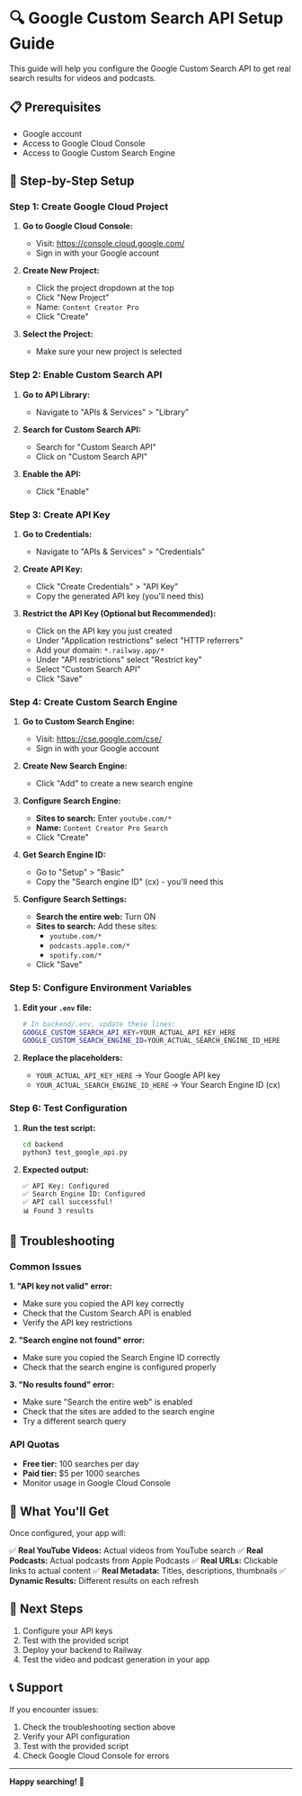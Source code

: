# 🔍 Google Custom Search API Setup Guide

This guide will help you configure the Google Custom Search API to get real search results for videos and podcasts.

## 📋 Prerequisites

- Google account
- Access to Google Cloud Console
- Access to Google Custom Search Engine

## 🚀 Step-by-Step Setup

### Step 1: Create Google Cloud Project

1. **Go to Google Cloud Console:**
   - Visit: https://console.cloud.google.com/
   - Sign in with your Google account

2. **Create New Project:**
   - Click the project dropdown at the top
   - Click "New Project"
   - Name: `Content Creator Pro`
   - Click "Create"

3. **Select the Project:**
   - Make sure your new project is selected

### Step 2: Enable Custom Search API

1. **Go to API Library:**
   - Navigate to "APIs & Services" > "Library"

2. **Search for Custom Search API:**
   - Search for "Custom Search API"
   - Click on "Custom Search API"

3. **Enable the API:**
   - Click "Enable"

### Step 3: Create API Key

1. **Go to Credentials:**
   - Navigate to "APIs & Services" > "Credentials"

2. **Create API Key:**
   - Click "Create Credentials" > "API Key"
   - Copy the generated API key (you'll need this)

3. **Restrict the API Key (Optional but Recommended):**
   - Click on the API key you just created
   - Under "Application restrictions" select "HTTP referrers"
   - Add your domain: `*.railway.app/*`
   - Under "API restrictions" select "Restrict key"
   - Select "Custom Search API"
   - Click "Save"

### Step 4: Create Custom Search Engine

1. **Go to Custom Search Engine:**
   - Visit: https://cse.google.com/cse/
   - Sign in with your Google account

2. **Create New Search Engine:**
   - Click "Add" to create a new search engine

3. **Configure Search Engine:**
   - **Sites to search:** Enter `youtube.com/*`
   - **Name:** `Content Creator Pro Search`
   - Click "Create"

4. **Get Search Engine ID:**
   - Go to "Setup" > "Basic"
   - Copy the "Search engine ID" (cx) - you'll need this

5. **Configure Search Settings:**
   - **Search the entire web:** Turn ON
   - **Sites to search:** Add these sites:
     - `youtube.com/*`
     - `podcasts.apple.com/*`
     - `spotify.com/*`
   - Click "Save"

### Step 5: Configure Environment Variables

1. **Edit your `.env` file:**
   ```bash
   # In backend/.env, update these lines:
   GOOGLE_CUSTOM_SEARCH_API_KEY=YOUR_ACTUAL_API_KEY_HERE
   GOOGLE_CUSTOM_SEARCH_ENGINE_ID=YOUR_ACTUAL_SEARCH_ENGINE_ID_HERE
   ```

2. **Replace the placeholders:**
   - `YOUR_ACTUAL_API_KEY_HERE` → Your Google API key
   - `YOUR_ACTUAL_SEARCH_ENGINE_ID_HERE` → Your Search Engine ID (cx)

### Step 6: Test Configuration

1. **Run the test script:**
   ```bash
   cd backend
   python3 test_google_api.py
   ```

2. **Expected output:**
   ```
   ✅ API Key: Configured
   ✅ Search Engine ID: Configured
   ✅ API call successful!
   📊 Found 3 results
   ```

## 🔧 Troubleshooting

### Common Issues

**1. "API key not valid" error:**
- Make sure you copied the API key correctly
- Check that the Custom Search API is enabled
- Verify the API key restrictions

**2. "Search engine not found" error:**
- Make sure you copied the Search Engine ID correctly
- Check that the search engine is configured properly

**3. "No results found" error:**
- Make sure "Search the entire web" is enabled
- Check that the sites are added to the search engine
- Try a different search query

### API Quotas

- **Free tier:** 100 searches per day
- **Paid tier:** $5 per 1000 searches
- Monitor usage in Google Cloud Console

## 🎯 What You'll Get

Once configured, your app will:

✅ **Real YouTube Videos:** Actual videos from YouTube search
✅ **Real Podcasts:** Actual podcasts from Apple Podcasts
✅ **Real URLs:** Clickable links to actual content
✅ **Real Metadata:** Titles, descriptions, thumbnails
✅ **Dynamic Results:** Different results on each refresh

## 🚀 Next Steps

1. Configure your API keys
2. Test with the provided script
3. Deploy your backend to Railway
4. Test the video and podcast generation in your app

## 📞 Support

If you encounter issues:
1. Check the troubleshooting section above
2. Verify your API configuration
3. Test with the provided script
4. Check Google Cloud Console for errors

---

**Happy searching! 🎉** 